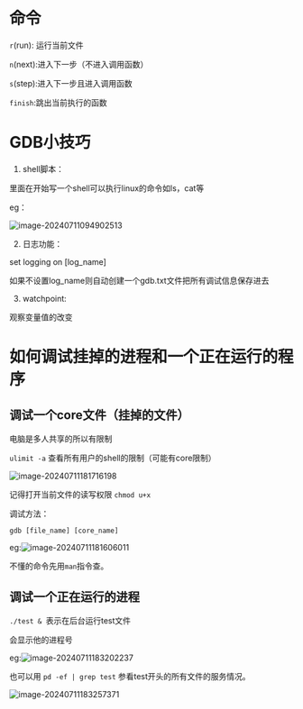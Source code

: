 # 命令

`r`(run): 运行当前文件

`n`(next):进入下一步（不进入调用函数）

`s`(step):进入下一步且进入调用函数

`finish`:跳出当前执行的函数

# GDB小技巧 

1. shell脚本：

里面在开始写一个shell可以执行linux的命令如ls，cat等

eg：

![image-20240711094902513](C:\Users\廖一奥\AppData\Roaming\Typora\typora-user-images\image-20240711094902513.png)

2. 日志功能：

set logging on  [log_name]

如果不设置log_name则自动创建一个gdb.txt文件把所有调试信息保存进去

3. watchpoint:

观察变量值的改变

# 如何调试挂掉的进程和一个正在运行的程序

## 调试一个core文件（挂掉的文件）

电脑是多人共享的所以有限制

`ulimit -a` 查看所有用户的shell的限制（可能有core限制）

![image-20240711181716198](C:\Users\廖一奥\AppData\Roaming\Typora\typora-user-images\image-20240711181716198.png)

记得打开当前文件的读写权限  `chmod u+x`

调试方法：

`gdb [file_name] [core_name]`

eg:![image-20240711181606011](C:\Users\廖一奥\AppData\Roaming\Typora\typora-user-images\image-20240711181606011.png)

不懂的命令先用`man`指令查。

## 调试一个正在运行的进程

`./test & `表示在后台运行test文件

会显示他的进程号

eg:![image-20240711183202237](C:\Users\廖一奥\AppData\Roaming\Typora\typora-user-images\image-20240711183202237.png)

也可以用 `pd -ef | grep test` 参看test开头的所有文件的服务情况。

![image-20240711183257371](C:\Users\廖一奥\AppData\Roaming\Typora\typora-user-images\image-20240711183257371.png)